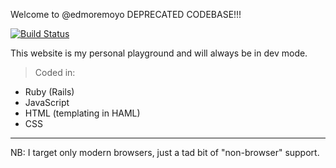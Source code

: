 Welcome to @edmoremoyo
DEPRECATED CODEBASE!!!

[![Build Status](https://travis-ci.org/edmore/edmoremoyo.png)](https://travis-ci.org/edmore/edmoremoyo)

This website is my personal playground and will always be in dev mode.
> Coded in:
- Ruby (Rails)
- JavaScript
- HTML (templating in HAML)
- CSS

----------------------------------------------------------------------------
NB: I target only modern browsers, just a tad bit of "non-browser" support.
